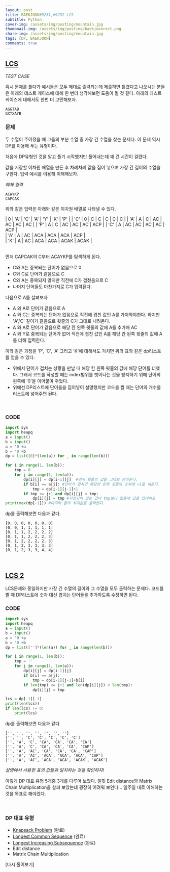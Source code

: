 ```yaml
---
layout: post
title: BAEKJOON#9251,#9252 LCS
subtitle: Python
cover-img: /assets/img/posting/mountain.jpg
thumbnail-img: /assets/img/posting/baekjoonrect.png
share-img: /assets/img/posting/mountain.jpg
tags: [DP, BAEKJOON]
comments: true
---
```


## [LCS](https://www.acmicpc.net/problem/9251)

_TEST CASE_

혹시 문제를 풀다가 예시들은 모두 제대로 출력되는데 제출하면 틀렸다고 나오시는 분들은 아래의 테스트 케이스에 대해 한 번더 생각해보면 도움이 될 것 같다.
아래의 테스트 케이스에 대해서도 한번 더 고민해보자.

```
AGGTAB
GXTXAYB
```

### 문제

두 수열이 주어졌을 때 그들의 부분 수열 중 가장 긴 수열을 찾는 문제다.
이 문제 역시 DP를 이용해 푸는 유형이다.

처음에 DP유형인 것을 알고 풀기 시작했지만 풀어내는데 꽤 긴 시간이 걸렸다.

값을 저장할 이차원 배열을 만든 후 차례차례 값을 집어 넣으며 가장 긴 길이의 수열을 구한다.
입력 예시를 이용해 이해해보자.

_예제 입력_

```
ACAYKP
CAPCAK
```

위와 같은 입력은 아래와 같은 이차원 배열로 나타낼 수 있다.

| 0 | 'A' | 'C' | 'A' | 'Y' | 'K' | 'P' |
| 'C' | 0 | C | C | C | C | C |
| 'A' | A | C | AC | AC | AC | AC |
| 'P' | A | C | AC | AC | AC | ACP |
| 'C' | A | AC | AC | AC | AC | ACP |  
| 'A' | A | AC | ACA | ACA | ACA | ACP |  
| 'K' | A | AC | ACA | ACA | ACAK | ACAK |

<br>
먼저 CAPCAK의 C부터 ACAYKP를 탐색하게 된다.

- C와 A는 중복되는 단어가 없음으로 0
- C와 C로 단어가 같음으로 C
- C와 A는 중복되지 않지만 직전에 C가 겹쳤음으로 C
- 나머지 단어들도 마찬가지로 C가 입력된다.

다음으로 A를 살펴보자

- A 와 A로 단어가 같음으로 A
- A 와 C는 중복되는 단어가 없음으로 직전에 겹친 값인 A를 가져와야한다.
  하지만 'A','C' 길이가 같음으로 윗줄의 C가 그대로 내려온다.
- A 와 A로 단어가 같음으로 해당 칸 왼쪽 윗줄의 값에 A를 추가해 AC
- A 와 Y로 중복되는 단어가 없어 직전에 겹친 값인 A를 해당 칸 왼쪽 윗줄의 값에 A를 더해 입력한다.

이와 같은 과정을 'P', 'C', 'A' 그리고 'K'에 대해서도 거치면 위의 표와 같은 dp리스트를 얻을 수 있다.

- 위에서 단어가 겹치는 상황을 만날 때 해당 칸 왼쪽 윗줄의 값에 해당 단어를 더했다. 그래서 코드를 작성할 때는 index범위를 벗어나는 것을 방지하기 위해 단어의 왼쪽에 '0'을 이어붙여 주었다.
- 위에선 DP리스트에 단어들을 집어넣어 설명했지만 코드를 짤 때는 단어의 개수를 리스트에 넣어주면 된다.

<br>

### CODE

```python
import sys
import heapq
a = input()
b = input()
a = '0'+a
b = '0'+b
dp = list([0]*(len(a)) for _ in range(len(b)))

for i in range(1, len(b)):
    tmp = 0
    for j in range(1, len(a)):
        dp[i][j] = dp[i-1][j]  #먼저 윗줄의 값을 그대로 받아온다.
        if b[i] == a[j]: #단어가 겹치면 해당칸 왼쪽 윗줄의 숫자에 +1을 해준다.
            tmp = dp[i-1][j-1]+1
        if tmp <= j+1 and dp[i][j] < tmp:
            dp[i][j] = tmp #저장되어 있는 값이 tmp보다 짧을때 값을 업데이트
print(max(dp[-1])) #마지막 줄의 최대값을 출력한다.
```

dp를 출력해보면 다음과 같다.

```
[0, 0, 0, 0, 0, 0, 0]
[0, 0, 1, 1, 1, 1, 1]
[0, 1, 1, 2, 2, 2, 2]
[0, 1, 1, 2, 2, 2, 3]
[0, 1, 2, 2, 2, 2, 3]
[0, 1, 2, 3, 3, 3, 3]
[0, 1, 2, 3, 3, 4, 4]
```

<br>

## [LCS 2](https://www.acmicpc.net/problem/9252)

LCS문제와 동일하지만 가장 긴 수열의 길이와 그 수열을 모두 출력하는 문제다.
코드를 짤 때 DP리스트에 숫자 대신 겹치는 단어들을 추가하도록 수정하면 된다.

### CODE

```python
import sys
import heapq
a = input()
b = input()
a = '0'+a
b = '0'+b
dp = list(['']*(len(a)) for _ in range(len(b)))

for i in range(1, len(b)):
    tmp = ''
    for j in range(1, len(a)):
        dp[i][j] = dp[i-1][j]
        if b[i] == a[j]:
            tmp = dp[i-1][j-1]+b[i]
        if len(tmp) <= j+1 and len(dp[i][j]) < len(tmp):
            dp[i][j] = tmp

lcs = dp[-1][-1]
print(len(lcs))
if len(lcs) != 0:
    print(lcs)
```

dp를 출력해보면 다음과 같다.

```
['', '', '', '', '', '', '']
['', '', 'C', 'C', 'C', 'C', 'C']
['', 'A', 'C', 'CA', 'CA', 'CA', 'CA']
['', 'A', 'C', 'CA', 'CA', 'CA', 'CAP']
['', 'A', 'AC', 'CA', 'CA', 'CA', 'CAP']
['', 'A', 'AC', 'ACA', 'ACA', 'ACA', 'CAP']
['', 'A', 'AC', 'ACA', 'ACA', 'ACAK', 'ACAK']
```

_설명에서 사용한 표의 값들과 일치하는 것을 확인하자!_

이렇게 DP 대표 유형 5개중 3개를 다루어 보았다. 얼핏 Edit distance와 Matrix Chain Multiplication을 살펴 보았는데 굉장히 어려워 보인다...
일주일 내로 이해하는 것을 목표로 해야겠다.

<br>

### DP 대표 유형

- [Knapsack Problem](https://youseop.github.io/2020-09-30-BAEKJOON-DP.2-knapsack/) (완료)
- [Longest Common Sequence](https://youseop.github.io/2020-10-01-BAEKJOON-9251-LCS/) (완료)
- [Longest Increasing Subsequence](https://youseop.github.io/2020-09-29-BAEKJOON-DP.1-LIS/) (완료)
- Edit distance
- Matrix Chain Multiplication

[다시 풀어보기]
<br>
<br>
